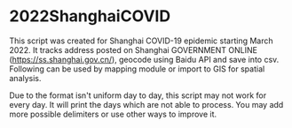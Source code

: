 # 2022ShanghaiCOVID

This script was created for Shanghai COVID-19 epidemic starting March 2022. It tracks address posted on Shanghai GOVERNMENT ONLINE (https://ss.shanghai.gov.cn/), geocode using Baidu API and save into csv. Following can be used by mapping module or import to GIS for spatial analysis. 

Due to the format isn't uniform day to day, this script may not work for every day. It will print the days which are not able to process. You may add more possible delimiters or use other ways to improve it. 
